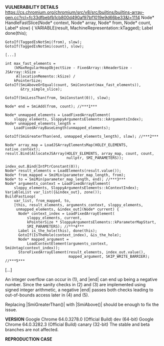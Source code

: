 <b>VULNERABILITY DETAILS</b>
https://cs.chromium.org/chromium/src/v8/src/builtins/builtins-array-gen.cc?rcl=fc33dfbebfb1cb800d490af97bf1019e9d66be33&l=1114
  Node* HandleFastSlice(Node* context, Node* array, Node* from, Node* count,
                        Label* slow) {
    VARIABLE(result, MachineRepresentation::kTagged);
    Label done(this);

    GotoIf(TaggedIsNotSmi(from), slow);
    GotoIf(TaggedIsNotSmi(count), slow);

    [...]

    int max_fast_elements =
        (kMaxRegularHeapObjectSize - FixedArray::kHeaderSize - JSArray::kSize -
         AllocationMemento::kSize) /
        kPointerSize;
    GotoIf(SmiAboveOrEqual(count, SmiConstant(max_fast_elements)),
           &try_simple_slice);

    GotoIf(SmiLessThan(from, SmiConstant(0)), slow);

    Node* end = SmiAdd(from, count); //***1***

    Node* unmapped_elements = LoadFixedArrayElement(
        sloppy_elements, SloppyArgumentsElements::kArgumentsIndex);
    Node* unmapped_elements_length =
        LoadFixedArrayBaseLength(unmapped_elements);

    GotoIf(SmiGreaterThan(end, unmapped_elements_length), slow); //***2***

    Node* array_map = LoadJSArrayElementsMap(HOLEY_ELEMENTS, native_context);
    result.Bind(AllocateJSArray(HOLEY_ELEMENTS, array_map, count, count,
                                nullptr, SMI_PARAMETERS));

    index_out.Bind(IntPtrConstant(0));
    Node* result_elements = LoadElements(result.value());
    Node* from_mapped = SmiMin(parameter_map_length, from);
    Node* to = SmiMin(parameter_map_length, end); //***3***
    Node* arguments_context = LoadFixedArrayElement(
        sloppy_elements, SloppyArgumentsElements::kContextIndex);
    VariableList var_list({&index_out}, zone());
    BuildFastLoop(
        var_list, from_mapped, to,
        [this, result_elements, arguments_context, sloppy_elements,
         unmapped_elements, &index_out](Node* current) {
          Node* context_index = LoadFixedArrayElement(
              sloppy_elements, current,
              kPointerSize * SloppyArgumentsElements::kParameterMapStart,
              SMI_PARAMETERS); //***4***
          Label is_the_hole(this), done(this);
          GotoIf(IsTheHole(context_index), &is_the_hole);
          Node* mapped_argument =
              LoadContextElement(arguments_context, SmiUntag(context_index));
          StoreFixedArrayElement(result_elements, index_out.value(),
                                 mapped_argument, SKIP_WRITE_BARRIER); //***5***
[...]


An integer overflow can occur in (1), and |end| can end up being a negative number.
Since the sanity checks in (2) and (3) are implemented using signed integer arithmetic,
a negative |end| passes both checks leading to out-of-bounds access later in (4) and (5).

Replacing |SmiGreaterThan()| with |SmiAbove()| should be enough to fix the issue.

<b>VERSION</b>
Google Chrome 64.0.3278.0 (Official Build) dev (64-bit)
Google Chrome 64.0.3282.3 (Official Build) canary (32-bit)
The stable and beta branches are not affected.

<b>REPRODUCTION CASE</b>
<script>
(function(a) {
    var len = navigator.userAgent.includes("x64") ? 0x80000000 : 0x40000000;
    arguments.length = len;
    Array.prototype.slice.call(arguments, len - 1, len);
}('a'))
</script>
